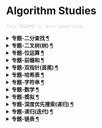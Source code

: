 Algorithm Studies
===

<font color="LightGrey"><i> `This README is Auto-generated` </i></font>

<details><summary><b> 专题-二分查找 <a href="topics/专题-二分查找.md">¶</a></b></summary>

- [将数据流变为多个不相交区间 (LeetCode, Hard, No.0352, 2021-10)](topics/专题-二分查找.md#将数据流变为多个不相交区间-leetcode-hard-no0352-2021-10)
- [排列硬币 (LeetCode, Easy, No.0441, 2021-10)](topics/专题-二分查找.md#排列硬币-leetcode-easy-no0441-2021-10)

</details>

<details><summary><b> 专题-二叉树(树) <a href="topics/专题-二叉树(树).md">¶</a></b></summary>

- [二叉树的最大深度 (LeetCode, Easy, No.0104, 2021-10)](topics/专题-二叉树(树).md#二叉树的最大深度-leetcode-easy-no0104-2021-10)
- [二叉树的最小深度 (LeetCode, Easy, No.0111, 2021-10)](topics/专题-二叉树(树).md#二叉树的最小深度-leetcode-easy-no0111-2021-10)
- [路径总和3 (LeetCode, Medium, No.0437, 2021-10)](topics/专题-二叉树(树).md#路径总和3-leetcode-medium-no0437-2021-10)

</details>

<details><summary><b> 专题-位运算 <a href="topics/专题-位运算.md">¶</a></b></summary>

- [重复的DNA序列 (LeetCode, Medium, No.0187, 2021-10)](topics/专题-位运算.md#重复的dna序列-leetcode-medium-no0187-2021-10)

</details>

<details><summary><b> 专题-前缀和 <a href="topics/专题-前缀和.md">¶</a></b></summary>

- [路径总和3 (LeetCode, Medium, No.0437, 2021-10)](topics/专题-前缀和.md#路径总和3-leetcode-medium-no0437-2021-10)

</details>

<details><summary><b> 专题-双指针(首尾) <a href="topics/专题-双指针(首尾).md">¶</a></b></summary>

- [三数之和 (LeetCode, Medium, No.0015, 2021-10)](topics/专题-双指针(首尾).md#三数之和-leetcode-medium-no0015-2021-10)
- [两数之和2(输入有序数组) (LeetCode, Easy, No.0167, 2021-10)](topics/专题-双指针(首尾).md#两数之和2输入有序数组-leetcode-easy-no0167-2021-10)
- [接雨水 (LeetCode, Hard, No.0042, 2021-10)](topics/专题-双指针(首尾).md#接雨水-leetcode-hard-no0042-2021-10)
- [最接近的三数之和 (LeetCode, Medium, No.0016, 2021-10)](topics/专题-双指针(首尾).md#最接近的三数之和-leetcode-medium-no0016-2021-10)
- [有效三角形的个数 (LeetCode, Medium, No.0611, 2021-10)](topics/专题-双指针(首尾).md#有效三角形的个数-leetcode-medium-no0611-2021-10)
- [盛最多水的容器 (LeetCode, Medium, No.0011, 2021-10)](topics/专题-双指针(首尾).md#盛最多水的容器-leetcode-medium-no0011-2021-10)

</details>

<details><summary><b> 专题-哈希表 <a href="topics/专题-哈希表.md">¶</a></b></summary>

- [两数之和 (LeetCode, Easy, No.0001, 2021-10)](topics/专题-哈希表.md#两数之和-leetcode-easy-no0001-2021-10)
- [重复的DNA序列 (LeetCode, Medium, No.0187, 2021-10)](topics/专题-哈希表.md#重复的dna序列-leetcode-medium-no0187-2021-10)

</details>

<details><summary><b> 专题-字符串 <a href="topics/专题-字符串.md">¶</a></b></summary>

- [字符串中的单词数 (LeetCode, Easy, No.0434, 2021-10)](topics/专题-字符串.md#字符串中的单词数-leetcode-easy-no0434-2021-10)

</details>

<details><summary><b> 专题-数学 <a href="topics/专题-数学.md">¶</a></b></summary>

- [排列硬币 (LeetCode, Easy, No.0441, 2021-10)](topics/专题-数学.md#排列硬币-leetcode-easy-no0441-2021-10)

</details>

<details><summary><b> 专题-模拟 <a href="topics/专题-模拟.md">¶</a></b></summary>

- [将数据流变为多个不相交区间 (LeetCode, Hard, No.0352, 2021-10)](topics/专题-模拟.md#将数据流变为多个不相交区间-leetcode-hard-no0352-2021-10)

</details>

<details><summary><b> 专题-深度优先搜索(递归) <a href="topics/专题-深度优先搜索(递归).md">¶</a></b></summary>

- [二叉树的最小深度 (LeetCode, Easy, No.0111, 2021-10)](topics/专题-深度优先搜索(递归).md#二叉树的最小深度-leetcode-easy-no0111-2021-10)
- [路径总和3 (LeetCode, Medium, No.0437, 2021-10)](topics/专题-深度优先搜索(递归).md#路径总和3-leetcode-medium-no0437-2021-10)

</details>

<details><summary><b> 专题-递归(迭代) <a href="topics/专题-递归(迭代).md">¶</a></b></summary>

- [二叉树的最大深度 (LeetCode, Easy, No.0104, 2021-10)](topics/专题-递归(迭代).md#二叉树的最大深度-leetcode-easy-no0104-2021-10)
- [合并两个有序链表 (LeetCode, Easy, No.0021, 2021-10)](topics/专题-递归(迭代).md#合并两个有序链表-leetcode-easy-no0021-2021-10)

</details>

<details><summary><b> 专题-链表 <a href="topics/专题-链表.md">¶</a></b></summary>

- [两数相加 (LeetCode, Medium, No.0002, 2021-10)](topics/专题-链表.md#两数相加-leetcode-medium-no0002-2021-10)
- [分隔链表 (LeetCode, Medium, No.0086, 2021-10)](topics/专题-链表.md#分隔链表-leetcode-medium-no0086-2021-10)

</details>
